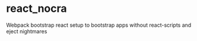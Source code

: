 # react_nocra
Webpack bootstrap react setup to bootstrap apps without react-scripts and eject nightmares
